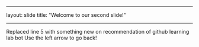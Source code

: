 ___
layout: slide
title: "Welcome to our second slide!"
___
Replaced line 5 with something new on recommendation of github learning lab bot
Use the left arrow to go back!
